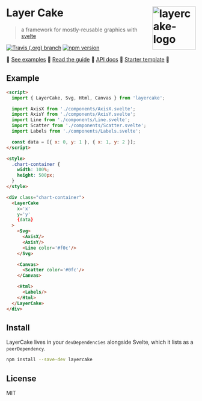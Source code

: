 Layer Cake  [<img src="https://github.com/mhkeller/layercake-examples/raw/master/static/layercake-logo-500x400.png" width="115" align="right" alt="layercake-logo">](https://mhkeller.github.io/layercake)
===

> a framework for mostly-reusable graphics with [svelte](https://github.com/sveltejs/svelte)

[![Travis (.org) branch](https://img.shields.io/travis/mhkeller/layercake/master.svg?style=flat-square)](https://travis-ci.org/mhkeller/layercake) [![npm version](https://img.shields.io/npm/v/layercake.svg?style=flat-square)](https://npmjs.org/package/layercake)

 🍰 [See examples](https://layercake.graphics)
 🍰 [Read the guide](https://layercake.graphics/guide)
 🍰 [API docs](https://layercake.graphics/guide#layercake-props)
 🍰 [Starter template](https://github.com/mhkeller/layercake-template)
 🍰

## Example

```html
<script>
  import { LayerCake, Svg, Html, Canvas } from 'layercake';

  import AxisX from './components/AxisX.svelte';
  import AxisY from './components/AxisY.svelte';
  import Line from './components/Line.svelte';
  import Scatter from './components/Scatter.svelte';
  import Labels from './components/Labels.svelte';

  const data = [{ x: 0, y: 1 }, { x: 1, y: 2 }];
</script>

<style>
  .chart-container {
    width: 100%;
    height: 500px;
  }
</style>

<div class="chart-container">
  <LayerCake
    x='x'
    y='y'
    {data}
  >
    <Svg>
      <AxisX/>
      <AxisY/>
      <Line color='#f0c'/>
    </Svg>

    <Canvas>
      <Scatter color='#0fc'/>
    </Canvas>

    <Html>
      <Labels/>
    </Html>
  </LayerCake>
</div>
```

## Install

LayerCake lives in your `devDependencies` alongside Svelte, which it lists as a `peerDependency`.

```sh
npm install --save-dev layercake
```

## License

MIT
